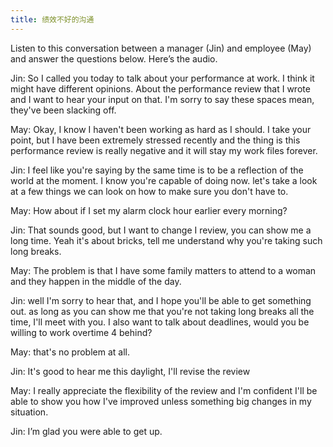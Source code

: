 ```yaml
---
title: 绩效不好的沟通
---
```


Listen to this conversation between a manager (Jin) and employee (May) and answer the questions below. Here’s the audio.

Jin:  So I called you today to talk about your performance at work. I think it might have different opinions. About the performance review that I wrote and I want to hear your input on that.  I'm sorry to say these spaces mean, they've been slacking off.

May: Okay, I know I haven't been working as hard as I should.  I take your point, but I have been extremely stressed recently and the thing is this performance review is really negative and it will stay my work files forever.

Jin: I feel like you're saying by the same time is to be a reflection of the world at the moment. I know you're capable of doing now. let's take a look at a few things we can look on how to make sure you don't have to. 

May: How about if I set my alarm clock hour earlier every morning?

Jin: That sounds good, but I want to change I review, you can show me a long time. 
Yeah it's about bricks, tell me understand why you're taking such long breaks. 

May: The problem is that I have some family matters to attend to a woman and they happen in the middle of the day. 

Jin: well I'm sorry to hear that, and I hope you'll be able to get something out. as long as you can show me that you're not taking long breaks all the time, I'll meet with you. I also want to talk about deadlines, would you be willing to work overtime 4 behind?

May: that's no problem at all. 

Jin: It's good to hear me this daylight, I'll revise the review

May: I really appreciate the flexibility of the review and I'm confident I'll be able to show you how I've improved unless something big changes in my situation.

Jin: I’m glad you were able to get up.